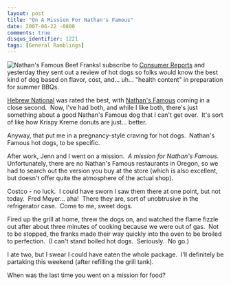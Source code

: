 ```yaml
---
layout: post
title: "On A Mission For Nathan's Famous"
date: 2007-06-22 -0800
comments: true
disqus_identifier: 1221
tags: [General Ramblings]
---
```

![Nathan's Famous Beef
Franks](https://hyqi8g.dm1.livefilestore.com/y2p1WDsWOv3PkprC6zSKLmwqUc1_LVjWCb-ABMrC3u5G4mXXruO17f7Qn0_b8GY2TrZHB3_UO58HT12_MQT_yEifAjbiVHnl6ocuwEmHY_9OT0/20070622nathans.jpg?psid=1)I
subscribe to [Consumer Reports](http://www.consumerreports.org) and
yesterday they sent out a review of hot dogs so folks would know the
best kind of dog based on flavor, cost, and... uh... "health content" in
preparation for summer BBQs.

[Hebrew National](http://www.hebrewnational.com) was rated the best,
with [Nathan's Famous](http://www.nathansfamous.com) coming in a close
second.  Now, I've had both, and while I like both, there's just
something about a good Nathan's Famous dog that I can't get over.  It's
sort of like how Krispy Kreme donuts are just... better.

Anyway, that put me in a pregnancy-style craving for hot dogs.  Nathan's
Famous hot dogs, to be specific.

After work, Jenn and I went on a mission.  *A mission for Nathan's
Famous.*  Unfortunately, there are no Nathan's Famous restaurants in
Oregon, so we had to search out the version you buy at the store (which
is also excellent, but doesn't offer quite the atmosphere of the actual
shop).

Costco - no luck.  I could have sworn I saw them there at one point, but
not today.  Fred Meyer... aha!  There they are, sort of unobtrusive in
the refrigerator case.  Come to me, sweet dogs.

Fired up the grill at home, threw the dogs on, and watched the flame
fizzle out after about three minutes of cooking because we were out of
gas.  Not to be stopped, the franks made their way quickly into the oven
to be broiled to perfection.  (I can't stand boiled hot dogs. 
Seriously.  No go.)

I ate two, but I swear I could have eaten the whole package.  I'll
definitely be partaking this weekend (after refilling the grill tank).

When was the last time you went on a mission for food?


